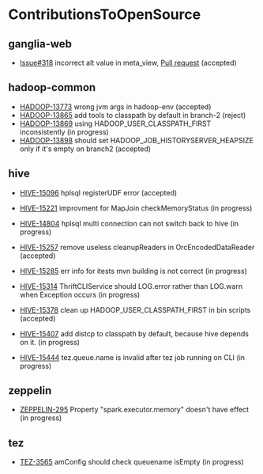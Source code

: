 # ContributionsToOpenSource

## ganglia-web

- [Issue#318](https://github.com/ganglia/ganglia-web/issues/318) incorrect alt value in meta_view, [Pull request](https://github.com/ganglia/ganglia-web/pull/319) (accepted)

## hadoop-common

- [HADOOP-13773](https://issues.apache.org/jira/browse/HADOOP-13773) wrong jvm args in hadoop-env (accepted)
- [HADOOP-13865](https://issues.apache.org/jira/browse/HADOOP-13865) add tools to classpath by default in branch-2 (reject)
- [HADOOP-13869](https://issues.apache.org/jira/browse/HADOOP-13869) using HADOOP_USER_CLASSPATH_FIRST inconsistently (in progress)
- [HADOOP-13898](https://issues.apache.org/jira/browse/HADOOP-13898) should set HADOOP_JOB_HISTORYSERVER_HEAPSIZE only if it's empty on branch2 (accepted)

## hive

- [HIVE-15096](https://issues.apache.org/jira/browse/HIVE-15096) hplsql registerUDF error (accepted)

- [HIVE-15221](https://issues.apache.org/jira/browse/HIVE-15221) improvment for MapJoin checkMemoryStatus (in progress)

- [HIVE-14804](https://issues.apache.org/jira/browse/HIVE-14804) hplsql multi connection can not switch back to hive (in progress)

- [HIVE-15257](https://issues.apache.org/jira/browse/HIVE-15257) remove useless cleanupReaders in OrcEncodedDataReader (accepted)

- [HIVE-15285](https://issues.apache.org/jira/browse/HIVE-15285) err info for itests mvn building is not correct (in progress)

- [HIVE-15314](https://issues.apache.org/jira/browse/HIVE-15314) ThriftCLIService should LOG.error rather than LOG.warn when Exception occurs (in progress)

- [HIVE-15378](https://issues.apache.org/jira/browse/HIVE-15378) clean up HADOOP_USER_CLASSPATH_FIRST in bin scripts (accepted)

- [HIVE-15407](https://issues.apache.org/jira/browse/HIVE-15407) add distcp to classpath by default, because hive depends on it. (in progress)

- [HIVE-15444](https://issues.apache.org/jira/browse/HIVE-15444) tez.queue.name is invalid after tez job running on CLI (in progress)

## zeppelin
- [ZEPPELIN-295](https://issues.apache.org/jira/browse/ZEPPELIN-295) Property "spark.executor.memory" doesn't have effect (in progress)

## tez
- [TEZ-3565](https://issues.apache.org/jira/browse/TEZ-3565) amConfig should check queuename isEmpty (in progress)
